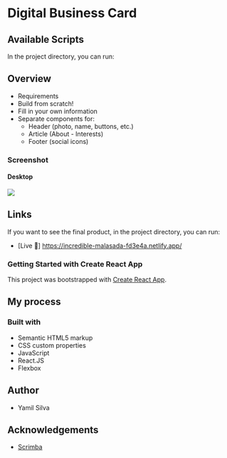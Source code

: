 # Digital Business Card


## Available Scripts

In the project directory, you can run:

## Overview
- Requirements
- Build from scratch!
- Fill in your own information
- Separate components for:
    - Header (photo, name, buttons, etc.)
    - Article (About - Interests)
    - Footer (social icons)

### Screenshot

#### Desktop

![](src/screenshot/SCR-20230913-p6i.png)

## Links
If you want to see the final product, in the project directory, you can run:
- [Live 🔗] https://incredible-malasada-fd3e4a.netlify.app/

### Getting Started with Create React App
This project was bootstrapped with [Create React App](https://incredible-malasada-fd3e4a.netlify.app/).


## My process

### Built with
- Semantic HTML5 markup
- CSS custom properties
- JavaScript
- React.JS
- Flexbox

## Author
- Yamil Silva

## Acknowledgements

- [Scrimba](https://scrimba.com)

